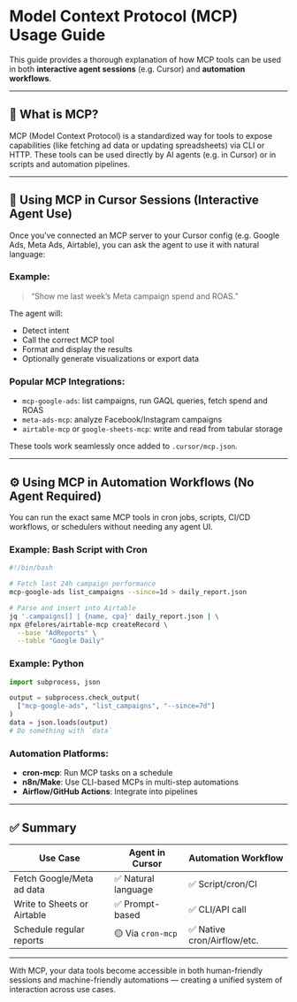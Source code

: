 # Model Context Protocol (MCP) Usage Guide

This guide provides a thorough explanation of how MCP tools can be used in both **interactive agent sessions** (e.g. Cursor) and **automation workflows**.

---

## 🔹 What is MCP?

MCP (Model Context Protocol) is a standardized way for tools to expose capabilities (like fetching ad data or updating spreadsheets) via CLI or HTTP. These tools can be used directly by AI agents (e.g. in Cursor) or in scripts and automation pipelines.

---

## 🧠 Using MCP in Cursor Sessions (Interactive Agent Use)

Once you’ve connected an MCP server to your Cursor config (e.g. Google Ads, Meta Ads, Airtable), you can ask the agent to use it with natural language:

### Example:
> “Show me last week’s Meta campaign spend and ROAS.”

The agent will:
- Detect intent
- Call the correct MCP tool
- Format and display the results
- Optionally generate visualizations or export data

### Popular MCP Integrations:
- `mcp-google-ads`: list campaigns, run GAQL queries, fetch spend and ROAS
- `meta-ads-mcp`: analyze Facebook/Instagram campaigns
- `airtable-mcp` or `google-sheets-mcp`: write and read from tabular storage

These tools work seamlessly once added to `.cursor/mcp.json`.

---

## ⚙️ Using MCP in Automation Workflows (No Agent Required)

You can run the exact same MCP tools in cron jobs, scripts, CI/CD workflows, or schedulers without needing any agent UI.

### Example: Bash Script with Cron
```bash
#!/bin/bash

# Fetch last 24h campaign performance
mcp-google-ads list_campaigns --since=1d > daily_report.json

# Parse and insert into Airtable
jq '.campaigns[] | {name, cpa}' daily_report.json | \
npx @felores/airtable-mcp createRecord \
  --base "AdReports" \
  --table "Google Daily"
```

### Example: Python
```python
import subprocess, json

output = subprocess.check_output(
  ["mcp-google-ads", "list_campaigns", "--since=7d"]
)
data = json.loads(output)
# Do something with `data`
```

### Automation Platforms:
- **cron-mcp**: Run MCP tasks on a schedule
- **n8n/Make**: Use CLI-based MCPs in multi-step automations
- **Airflow/GitHub Actions**: Integrate into pipelines

---

## ✅ Summary

| Use Case | Agent in Cursor | Automation Workflow |
|----------|------------------|----------------------|
| Fetch Google/Meta ad data | ✅ Natural language | ✅ Script/cron/CI |
| Write to Sheets or Airtable | ✅ Prompt-based | ✅ CLI/API call |
| Schedule regular reports | 🟡 Via `cron-mcp` | ✅ Native cron/Airflow/etc. |

---

With MCP, your data tools become accessible in both human-friendly sessions and machine-friendly automations — creating a unified system of interaction across use cases.
